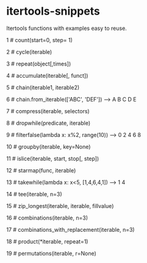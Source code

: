 # itertools-snippets

Itertools functions with examples easy to reuse.

 1 # count(start=0, step= 1)
 
 2 # cycle(iterable)
 
 3 # repeat(object[,times])
 

 4 # accumulate(iterable[, funct])
 
 5 # chain(iterable1, iterable2)
 
 6 # chain.from_iterable(['ABC', 'DEF']) --> A B C D E 
 
 7 # compress(iterable, selectors)
 
 8 # dropwhile(predicate, iterable)
 
 9 # filterfalse(lambda x: x%2, range(10)) --> 0 2 4 6 8

10 # groupby(iterable, key=None)

11 # islice(iterable, start, stop[, step])

12 # starmap(func, iterable)

13 # takewhile(lambda x: x<5, [1,4,6,4,1]) --> 1 4

14 # tee(iterable, n=3)

15 # zip_longest(iterable, iterable, fillvalue)


16 # combinations(iterable, n=3)

17 # combinations_with_replacement(iterable, n=3)

18 # product(*iterable, repeat=1) 

19 # permutations(iterable, r=None)
